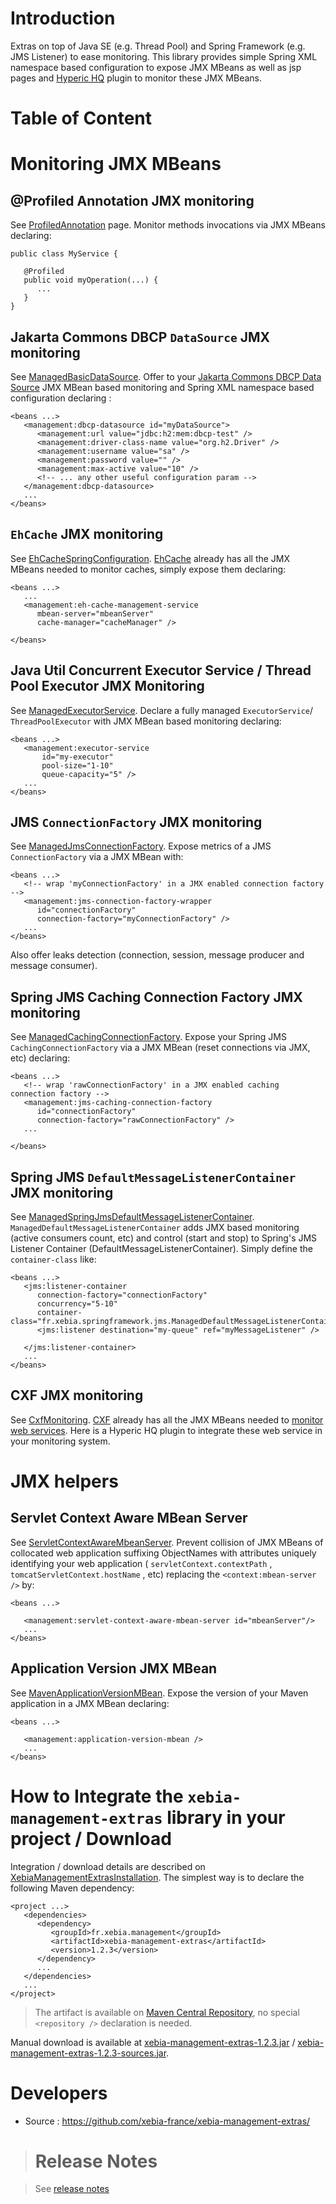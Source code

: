 # Introduction #

Extras on top of Java SE (e.g. Thread Pool) and Spring Framework (e.g. JMS Listener) to ease monitoring. This library provides simple Spring XML namespace based configuration to expose JMX MBeans as well as jsp pages and [Hyperic HQ](http://www.hyperic.com/) plugin to monitor these JMX MBeans.

# Table of Content #



# Monitoring JMX MBeans #

## @Profiled Annotation JMX monitoring ##

See [ProfiledAnnotation](ProfiledAnnotation.md) page. Monitor methods invocations via JMX MBeans declaring:
```
public class MyService {

   @Profiled
   public void myOperation(...) {
      ...
   }
}
```

## Jakarta Commons DBCP `DataSource` JMX monitoring ##

See [ManagedBasicDataSource](ManagedBasicDataSource.md). Offer to your [Jakarta Commons DBCP Data Source](http://commons.apache.org/dbcp/) JMX MBean based monitoring and Spring XML namespace based configuration declaring :
```
<beans ...>
   <management:dbcp-datasource id="myDataSource">
      <management:url value="jdbc:h2:mem:dbcp-test" />
      <management:driver-class-name value="org.h2.Driver" />
      <management:username value="sa" />
      <management:password value="" />
      <management:max-active value="10" />
      <!-- ... any other useful configuration param -->
   </management:dbcp-datasource>
   ...
</beans>
```

## `EhCache` JMX monitoring ##

See [EhCacheSpringConfiguration](EhCacheSpringConfiguration.md). [EhCache](http://ehcache.org/) already has all the JMX MBeans needed to monitor caches, simply expose them declaring:
```
<beans ...>
   ...
   <management:eh-cache-management-service 
      mbean-server="mbeanServer" 
      cache-manager="cacheManager" />

</beans>
```

## Java Util Concurrent Executor Service / Thread Pool Executor JMX Monitoring ##

See [ManagedExecutorService](ManagedExecutorService.md). Declare a fully managed `ExecutorService`/ `ThreadPoolExecutor` with JMX MBean based monitoring declaring:
```
<beans ...>
   <management:executor-service 
       id="my-executor" 
       pool-size="1-10" 
       queue-capacity="5" />
   ...
</beans>
```

## JMS `ConnectionFactory` JMX monitoring ##

See [ManagedJmsConnectionFactory](ManagedJmsConnectionFactory.md). Expose metrics of a JMS `ConnectionFactory` via a JMX MBean with:
```
<beans ...>
   <!-- wrap 'myConnectionFactory' in a JMX enabled connection factory -->
   <management:jms-connection-factory-wrapper 
      id="connectionFactory" 
      connection-factory="myConnectionFactory" />
   ...
</beans>
```

Also offer leaks detection (connection, session, message producer and message consumer).

## Spring JMS Caching Connection Factory JMX monitoring ##

See [ManagedCachingConnectionFactory](ManagedCachingConnectionFactory.md). Expose your Spring JMS `CachingConnectionFactory` via a JMX MBean (reset connections via JMX, etc) declaring:

```
<beans ...>
   <!-- wrap 'rawConnectionFactory' in a JMX enabled caching connection factory -->
   <management:jms-caching-connection-factory 
      id="connectionFactory" 
      connection-factory="rawConnectionFactory" />
   ...

</beans>
```

## Spring JMS `DefaultMessageListenerContainer` JMX monitoring ##

See [ManagedSpringJmsDefaultMessageListenerContainer](ManagedSpringJmsDefaultMessageListenerContainer.md). `ManagedDefaultMessageListenerContainer` adds JMX based monitoring (active consumers count, etc) and control (start and stop) to Spring's JMS Listener Container (DefaultMessageListenerContainer). Simply define the `container-class` like:
```
<beans ...>
   <jms:listener-container 
      connection-factory="connectionFactory" 
      concurrency="5-10"
      container-class="fr.xebia.springframework.jms.ManagedDefaultMessageListenerContainer">
      <jms:listener destination="my-queue" ref="myMessageListener" />
      
   </jms:listener-container>
   ...
</beans>
```

## CXF JMX monitoring ##

See [CxfMonitoring](CxfMonitoring.md). [CXF](http://cxf.apache.org/) already has all the JMX MBeans needed to [monitor web services](http://cxf.apache.org/docs/jmx-management.html). Here is a Hyperic HQ plugin to integrate these web service in your monitoring system.

# JMX helpers #

## Servlet Context Aware MBean Server ##

See [ServletContextAwareMbeanServer](ServletContextAwareMbeanServer.md). Prevent collision of JMX MBeans of collocated web application suffixing ObjectNames with attributes uniquely identifying your web application ( `servletContext.contextPath` , `tomcatServletContext.hostName` , etc) replacing the `<context:mbean-server />` by:

```
<beans ...>

   <management:servlet-context-aware-mbean-server id="mbeanServer"/>
   ...
</beans>
```

## Application Version JMX MBean ##

See [MavenApplicationVersionMBean](MavenApplicationVersionMBean.md). Expose the version of your Maven application in a JMX MBean declaring:
```
<beans ...>

   <management:application-version-mbean />
   ...
</beans>
```

# How to Integrate the `xebia-management-extras` library in your project / Download #

Integration / download details are described on [XebiaManagementExtrasInstallation](XebiaManagementExtrasInstallation.md). The simplest way is to declare the following Maven dependency:
```
<project ...>
   <dependencies>
      <dependency>
         <groupId>fr.xebia.management</groupId>
         <artifactId>xebia-management-extras</artifactId>
         <version>1.2.3</version>
      </dependency>
      ...
   </dependencies>
   ...
</project>
```
> The artifact is available on [Maven Central Repository](http://repo1.maven.org/maven2/), no special `<repository />` declaration is needed.

Manual download is available at [xebia-management-extras-1.2.3.jar](http://repo1.maven.org/maven2/fr/xebia/management/xebia-management-extras/1.2.3/xebia-management-extras-1.2.3.jar) / [xebia-management-extras-1.2.3-sources.jar](http://repo1.maven.org/maven2/fr/xebia/management/xebia-management-extras/1.2.3/xebia-management-extras-1.2.3-sources.jar).

# Developers #

  * Source : https://github.com/xebia-france/xebia-management-extras/

> # Release Notes #

> See [release notes](XebiaManagementExtrasReleaseNotes.md)